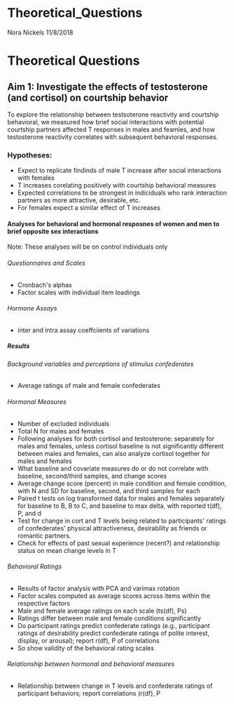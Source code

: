 Theoretical\_Questions
================
Nora Nickels
11/8/2018

Theoretical Questions
=====================

Aim 1: Investigate the effects of testosterone (and cortisol) on courtship behavior
-----------------------------------------------------------------------------------

To explore the relationship between testsoterone reactivity and courtship behavioral, we measured how brief social interactions with potential courtship partners affected T responses in males and feamles, and how testosterone reactivity correlates with subsequent behavioral responses.

### Hypotheses:

-   Expect to replicate findinds of male T increase after social interactions with females
-   T increases corelating positively with courtship behavioral measures
-   Expected correlations to be strongest in indiciduals who rank interaction partners as more attractive, desirable, etc.
-   For females expect a similar effect of T increases

#### Analyses for behavioral and hormonal resposnes of women and men to brief opposite sex interactions

Note: These analyses will be on control individuals only

###### Questionnaires and Scales

-   Cronbach's alphas
-   Factor scales with individual item loadings

###### Hormone Assays

-   inter and intra assay coeffciients of variations

##### Results

###### Background variables and perceptions of stimulus confederates

-   Average ratings of male and female confederates

###### Hormonal Measures

-   Number of excluded individuals
-   Total N for males and females
-   Following analyses for both cortisol and testosterone: separately for males and females, unless cortisol baseline is not significantly different between males and females, can also analyze cortisol together for males and females
-   What baseline and covariate measures do or do not correlate with baseline, second/third samples, and change scores
-   Average change score (percent) in male condition and female condition, with N and SD for baseline, second, and third samples for each
-   Paired t tests on log transformed data for males and females separately for baseline to B, B to C, and baseline to max delta, with reported t(df), P, and d
-   Test for change in cort and T levels being related to participants' ratings of confederates' physical attractiveness, desirability as friends or romantic partners.
-   Check for effects of past sexual experience (recent?) and relationship status on mean change levels in T

###### Behavioral Ratings

-   Results of factor analysis with PCA and varimax rotation
-   Factor scales computed as average scores across items within the respective factors
-   Male and female average ratings on each scale (ts(df), Ps)
-   Ratings differ between male and female conditions significantly
-   Do participant ratings predict confederate ratings (e.g., participant ratings of desirability predict confederate ratings of polite interest, display, or arousal); report r(df), P of correlations
-   So show validity of the behavioral rating scales

###### Relationship between hormonal and behavioral measures

-   Relationship between change in T levels and confederate ratings of participant behaviors; report correlations (r(df), P

